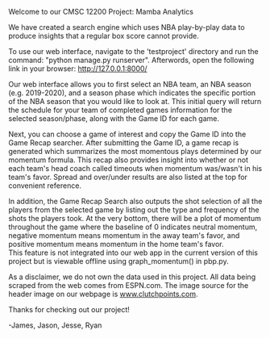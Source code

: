 Welcome to our CMSC 12200 Project: Mamba Analytics

We have created a search engine which uses NBA play-by-play data to produce 
insights that a regular box score cannot provide.

To use our web interface, navigate to the 'testproject' directory and run the command:
"python manage.py runserver". Afterwords, open the following link in your browser: http://127.0.0.1:8000/

Our web interface allows you to first select an NBA team, an NBA season (e.g. 2019-2020), 
and a season phase which indicates the specific portion of the NBA season that you 
would like to look at. This initial query will return the schedule for your 
team of completed games information for the selected season/phase, along with the 
Game ID for each game. 

Next, you can choose a game of interest and copy the Game ID into the Game Recap 
searcher. After submitting the Game ID, a game recap is generated which summarizes
the most momentous plays determined by our momentum formula. This recap also provides
insight into whether or not each team's head coach called timeouts when momentum
was/wasn't in his team's favor. Spread and over/under results are also listed at
the top for convenient reference.

In addition, the Game Recap Search also outputs the shot selection of all the players
from the selected game by listing out the type and frequency of the shots the players took.
At the very bottom, there will be a plot of momentum throughout the game where the 
baseline of 0 indicates neutral momentum, negative momentum means momentum in the 
away team's favor, and positive momentum means momentum in the home team's favor.  
This feature is not integrated into our web app in the current version of this project
but is viewable offline using graph_momentum() in pbp.py.

As a disclaimer, we do not own the data used in this project. All data being scraped
from the web comes from ESPN.com. The image source for the header image on our 
webpage is www.clutchpoints.com.

Thanks for checking out our project!

-James, Jason, Jesse, Ryan